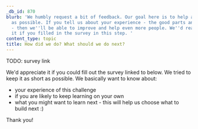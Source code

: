 ```yaml
---
_db_id: 870
blurb: 'We humbly request a bit of feedback. Our goal here is to help as many people
  as possible. If you tell us about your experience - the good parts and the bad parts
  - then we''ll be able to improve and help even more people. We''d really appreciate
  it if you filled in the survey in this step. '
content_type: topic
title: How did we do? What should we do next?
---
```


TODO: survey link

We'd appreciate it if you could fill out the survey linked to below. We tried to keep it as short as possible. We basically want to know about:

- your experience of this challenge
- if you are likely to keep learning on your own
- what you might want to learn next - this will help us choose what to build next :) 

Thank you!